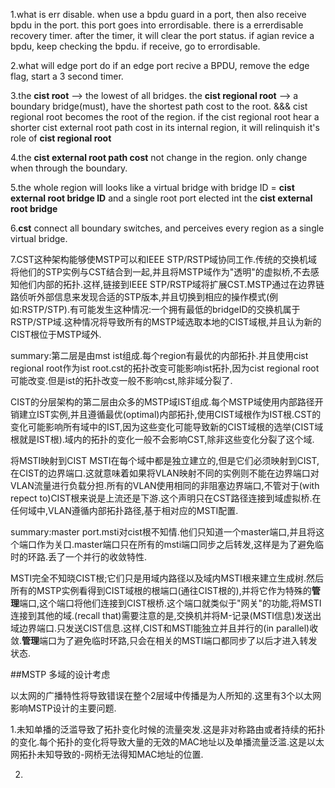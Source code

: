 1.what is err disable.
when use a bpdu guard in a port, then also receive bpdu in the port. this port goes into errordisable.
there is a errerdisable recovery timer. after the timer, it will clear the port status. if agian revice a bpdu, keep checking the bpdu. if receive, go to errordisable.

2.what will edge port do
if an edge port recive a BPDU, remove the edge flag, start a 3 second timer.

3.the **cist root**         --> the lowest of all bridges.
the **cist regional root**  --> a boundary bridge(must), have the shortest path cost to the root.  &&& cist regional root becomes the root of the region.
if the cist regional root hear a shorter cist external root path cost in its internal region, it will relinquish it's role of **cist regional root**

4.the **cist external root path cost** not change in the region. only change when through the boundary.

5.the whole region will looks like a virtual bridge with bridge ID = **cist external root bridge ID**
and  a single root port elected int the **cist external root bridge**

6.**cst** connect all boundary switches, and perceives every region as a single virtual bridge.


7.CST这种架构能够使MSTP可以和IEEE STP/RSTP域协同工作.传统的交换机域将他们的STP实例与CST结合到一起,并且将MSTP域作为"透明"的虚拟桥,不去感知他们内部的拓扑.这样,链接到IEEE STP/RSTP域将扩展CST.MSTP通过在边界链路侦听外部信息来发现合适的STP版本,并且切换到相应的操作模式(例如:RSTP/STP).有可能发生这种情况:一个拥有最低的bridgeID的交换机属于RSTP/STP域.这种情况将导致所有的MSTP域选取本地的CIST域根,并且认为新的CIST根位于MSTP域外.

summary:第二层是由mst ist组成.每个region有最优的内部拓扑.并且使用cist regional root作为ist root.cst的拓扑改变可能影响ist拓扑,因为cist regional root可能改变.但是ist的拓扑改变一般不影响cst,除非域分裂了.

CIST的分层架构的第二层由众多的MSTP域IST组成.每个MSTP域使用内部路径开销建立IST实例,并且遵循最优(optimal)内部拓扑,使用CIST域根作为IST根.CST的变化可能影响所有域中的IST,因为这些变化可能导致新的CIST域根的选举(CIST域根就是IST根).域内的拓扑的变化一般不会影响CST,除非这些变化分裂了这个域.


将MSTI映射到CIST
MSTI在每个域中都是独立建立的,但是它们必须映射到CIST,在CIST的边界端口.这就意味着如果将VLAN映射不同的实例则不能在边界端口对VLAN流量进行负载分担.所有的VLAN使用相同的非阻塞边界端口,不管对于(with repect to)CIST根来说是上流还是下游.这个声明只在CST路径连接到域虚拟桥.在任何域中,VLAN遵循内部拓扑路径,基于相对应的MSTI配置.

summary:master port.msti对cist根不知情.他们只知道一个master端口,并且将这个端口作为关口.master端口只在所有的msti端口同步之后转发,这样是为了避免临时的环路.丢了一个并行的收敛特性.

MSTI完全不知晓CIST根;它们只是用域内路径以及域内MSTI根来建立生成树.然后所有的MSTP实例看得到CIST域根的根端口(通往CIST根的),并将它作为特殊的**管理**端口,这个端口将他们连接到CIST根桥.这个端口就类似于"网关"的功能,将MSTI连接到其他的域.(recall that)需要注意的是,交换机并将M-记录(MSTI信息)发送出域边界端口.只发送CIST信息.这样,CIST和MSTI能独立并且并行的(in parallel)收敛.**管理**端口为了避免临时环路,只会在相关的MSTI端口都同步了以后才进入转发状态.


##MSTP 多域的设计考虑

以太网的广播特性将导致错误在整个2层域中传播是为人所知的.这里有3个以太网影响MSTP设计的主要问题.

1.未知单播的泛滥导致了拓扑变化时候的流量突发.这是非对称路由或者持续的拓扑的变化.每个拓扑的变化将导致大量的无效的MAC地址以及单播流量泛滥.这是以太网拓扑未知导致的-网桥无法得知MAC地址的位置.

2.






